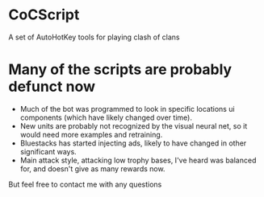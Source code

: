 # CoCScript
A set of AutoHotKey tools for playing clash of clans

# Many of the scripts are probably defunct now
- Much of the bot was programmed to look in specific locations ui components (which have likely changed over time).
- New units are probably not recognized by the visual neural net, so it would need more examples and retraining.
- Bluestacks has started injecting ads, likely to have changed in other significant ways.
- Main attack style, attacking low trophy bases, I've heard was balanced for, and doesn't give as many rewards now.


But feel free to contact me with any questions
